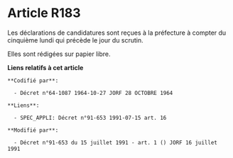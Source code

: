 # Article R183

Les déclarations de candidatures sont reçues à la préfecture à compter du cinquième lundi qui précède le jour du scrutin.

Elles sont rédigées sur papier libre.

**Liens relatifs à cet article**

	**Codifié par**:

	  - Décret n°64-1087 1964-10-27 JORF 28 OCTOBRE 1964

	**Liens**:

	  - SPEC_APPLI: Décret n°91-653 1991-07-15 art. 16

	**Modifié par**:

	  - Décret n°91-653 du 15 juillet 1991 - art. 1 () JORF 16 juillet 1991
